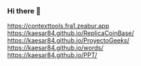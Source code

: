 ### Hi there 👋 

<!--
**kaesar84/kaesar84** is a ✨ _special_ ✨ repository because its `README.md` (this file) appears on your GitHub profile.

Here are some ideas to get you started:

- 🔭 I’m currently working on ...
- 🌱 I’m currently learning ...
- 👯 I’m looking to collaborate on ...
- 🤔 I’m looking for help with ...
- 💬 Ask me about ...
- 📫 How to reach me: ...
- 😄 Pronouns: ...
- ⚡ Fun fact: ...
-->

https://contexttools.fra1.zeabur.app
https://kaesar84.github.io/ReplicaCoinBase/ <br>
https://kaesar84.github.io/ProyectoGeeks/ <br>
https://kaesar84.github.io/words/ <br>
https://kaesar84.github.io/PPT/
